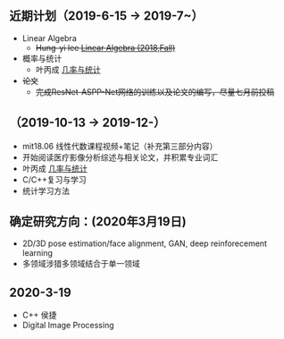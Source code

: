 ## 近期计划（2019-6-15 -> 2019-7~）  
- Linear Algebra  
  - ~~Hung-yi lee [Linear Algebra (2018,Fall)](http://speech.ee.ntu.edu.tw/~tlkagk/courses_LA18.html)~~
- 概率与统计
  - 叶丙成 [几率与统计](https://www.youtube.com/watch?v=GwSEguqJj6U)
- ~~论文~~
  - ~~完成ResNet-ASPP-Net网络的训练以及论文的编写，尽量七月前投稿~~
##
## （2019-10-13 -> 2019-12-）  
- mit18.06 线性代数课程视频+笔记（补充第三部分内容）
- 开始阅读医疗影像分析综述与相关论文，并积累专业词汇
- 叶丙成 [几率与统计](https://www.youtube.com/watch?v=GwSEguqJj6U)
- C/C++复习与学习
- 统计学习方法
##
##  确定研究方向：(2020年3月19日)
  - 2D/3D pose estimation/face alignment, GAN, deep reinforecement learning
  - 多领域涉猎多领域结合于单一领域
## 
##  2020-3-19
  - C++ 侯捷
  - Digital Image Processing
